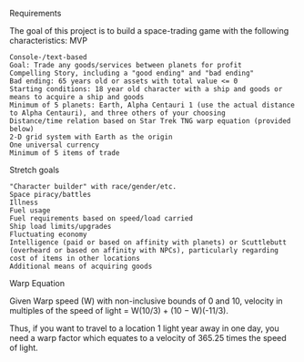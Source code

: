 Requirements

The goal of this project is to build a space-trading game with the following characteristics:
MVP

    Console-/text-based
    Goal: Trade any goods/services between planets for profit
    Compelling Story, including a "good ending" and "bad ending"
    Bad ending: 65 years old or assets with total value <= 0
    Starting conditions: 18 year old character with a ship and goods or means to acquire a ship and goods
    Minimum of 5 planets: Earth, Alpha Centauri 1 (use the actual distance to Alpha Centauri), and three others of your choosing
    Distance/time relation based on Star Trek TNG warp equation (provided below)
    2-D grid system with Earth as the origin
    One universal currency
    Minimum of 5 items of trade

Stretch goals

    "Character builder" with race/gender/etc.
    Space piracy/battles
    Illness
    Fuel usage
    Fuel requirements based on speed/load carried
    Ship load limits/upgrades
    Fluctuating economy
    Intelligence (paid or based on affinity with planets) or Scuttlebutt (overheard or based on affinity with NPCs), particularly regarding cost of items in other locations
    Additional means of acquiring goods

Warp Equation

Given Warp speed (W) with non-inclusive bounds of 0 and 10, velocity in multiples of the speed of light = W(10/3)  + (10 − W)(-11/3).

Thus, if you want to travel to a location 1 light year away in one day, you need a warp factor which equates to a velocity of 365.25 times the speed of light. 
